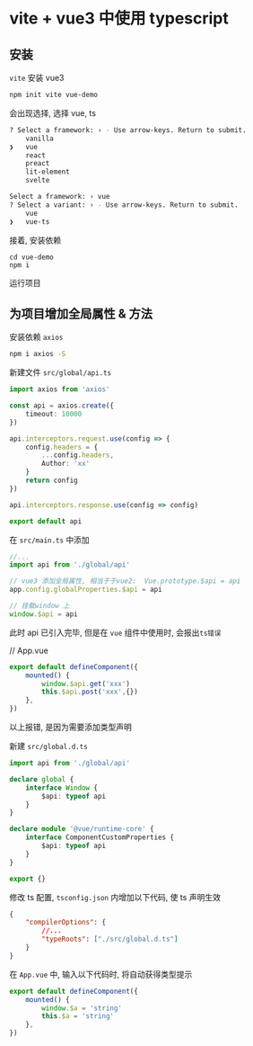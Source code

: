 # vite + vue3 中使用 typescript

## 安装

`vite` 安装 vue3

```bash
npm init vite vue-demo
```

会出现选择, 选择 vue, ts

```bash
? Select a framework: › - Use arrow-keys. Return to submit.
    vanilla
❯   vue
    react
    preact
    lit-element
    svelte
```

```bash
Select a framework: › vue
? Select a variant: › - Use arrow-keys. Return to submit.
    vue
❯   vue-ts
```

接着, 安装依赖

```
cd vue-demo
npm i
```

运行项目

## 为项目增加全局属性 & 方法

安装依赖 `axios`

```bash
npm i axios -S
```

新建文件 `src/global/api.ts`

```typescript
import axios from 'axios'

const api = axios.create({
	timeout: 10000
})

api.interceptors.request.use(config => {
	config.headers = {
		...config.headers,
		Author: 'xx'
	}
	return config
})

api.interceptors.response.use(config => config)

export default api
```

在 `src/main.ts` 中添加

```typescript
//...
import api from './global/api'

// vue3 添加全局属性, 相当于于vue2:  Vue.prototype.$api = api
app.config.globalProperties.$api = api

// 挂载window 上
window.$api = api
```

此时 api 已引入完毕, 但是在 `vue` 组件中使用时, 会报出`ts错误`

// App.vue

```Typescript
export default defineComponent({
	mounted() {
        window.$api.get('xxx')
		this.$api.post('xxx',{})
	},
})
```

以上报错, 是因为需要添加类型声明

新建 `src/global.d.ts`

```typescript
import api from './global/api'

declare global {
	interface Window {
		$api: typeof api
	}
}

declare module '@vue/runtime-core' {
	interface ComponentCustomProperties {
		$api: typeof api
	}
}

export {}
```

修改 ts 配置, `tsconfig.json` 内增加以下代码, 使 ts 声明生效

```json
{
	"compilerOptions": {
		//...
		"typeRoots": ["./src/global.d.ts"]
	}
}
```

在 `App.vue` 中, 输入以下代码时, 将自动获得类型提示

```Typescript
export default defineComponent({
	mounted() {
		window.$a = 'string'
		this.$a = 'string'
	},
})
```
